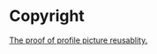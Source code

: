 # Copyright

[The proof of profile picture reusablity.](https://commons.wikimedia.org/wiki/File:Gogophercolor.png)
